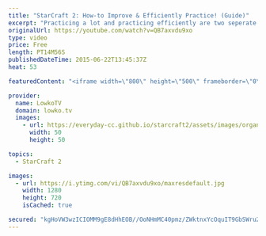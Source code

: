 ```yaml
---
title: "StarCraft 2: How-to Improve & Efficiently Practice! (Guide)"
excerpt: "Practicing a lot and practicing efficiently are two seperate things. In this video I go over how I improve in StarCraft 2, and how to make the most of your practice time.  The basic idea is to have a certain goal in mind when playing the game. A lot of people complain that they have a hard time laddering"
originalUrl: https://youtube.com/watch?v=QB7axvdu9xo
type: video
price: Free
length: PT14M56S
publishedDateTime: 2015-06-22T13:45:37Z
heat: 53

featuredContent: "<iframe width=\"800\" height=\"500\" frameborder=\"0\" src=\"https://www.youtube.com/embed/QB7axvdu9xo\" allow=\"accelerometer; autoplay; encrypted-media; gyroscope; picture-in-picture\" allowfullscreen></iframe>"

provider:
  name: LowkoTV
  domain: lowko.tv
  images:
    - url: https://everyday-cc.github.io/starcraft2/assets/images/organizations/lowko.tv-50x50.jpg
      width: 50
      height: 50

topics:
  - StarCraft 2

images:
  - url: https://i.ytimg.com/vi/QB7axvdu9xo/maxresdefault.jpg
    width: 1280
    height: 720
    isCached: true

secured: "kgHoVW3wzICIOMM9gE8dHhEOB//OoNHmMC40pmz/ZWktnxYcOquIT9GbSWru2RqrL7Io3Q2bBMNcUgg76OC938vTon+q0B/2ofQ4mW98ahO48FXe2mwZneTGq/jXCJKBwFWBW0TML2AnCLo+cI7XJiyEItoHzFnhnjrGGi3WdFDfajejjad15Zw0X7cEQBbgV8kUhBm/vRU22tA1VHuu+DT4rMIoI5zBGAY0FQb5N7+zYJUfhBAF1nPKfaKZb3sJSAKoh39EFeCVFufdsZOJahNZ1qXgj41E5M83ikQ5tSQOLjeJfeqkQFlBJLGUVxZ6IQAMFN5sDkRguHS3BK34i0MvjUFZWtAw1YJHTKn91zcSXW6WD8+sTvCyM4FLq9anOYRSrYNpq3NcVDVLTGmK3RakZRPBwxYHRCBOXSEFCfIYV+LA4Jq83+5TfbKhvN9Y;UnrdD+ABk2Ug1wlsr+fPRg=="
---
```


